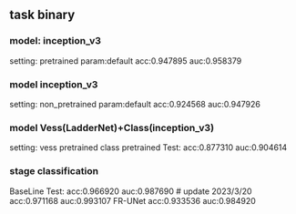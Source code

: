 ## task binary
### model: inception_v3
setting: pretrained param:default
    acc:0.947895 auc:0.958379
### model inception_v3
setting: non_pretrained param:default
    acc:0.924568 auc:0.947926
### model Vess(LadderNet)+Class(inception_v3)
setting: vess pretrained class pretrained
    Test: acc:0.877310 auc:0.904614

### stage classification
BaseLine
    Test: acc:0.966920 auc:0.987690
    # update 2023/3/20
    acc:0.971168 auc:0.993107
FR-UNet 
    acc:0.933536 auc:0.984920